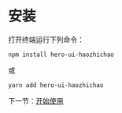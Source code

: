 # 安装

打开终端运行下列命令：

```
npm install hero-ui-haozhichao
```

或

```
yarn add hero-ui-haozhichao
```

下一节：[开始使用](#/doc/get-started)